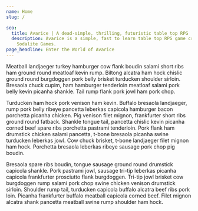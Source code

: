 ```yaml
---
name: Home
slug: /

seo:
  title: Avarice | A dead-simple, thrilling, futuristic table top RPG
  description: Avarice is a simple, fast to learn table top RPG game created by
    Sodalite Games.
page_headline: Enter the World of Avarice
---
```


Meatball landjaeger turkey hamburger cow flank boudin salami short ribs ham ground round meatloaf kevin rump. Biltong alcatra ham hock chislic ground round burgdoggen pork belly brisket turducken shoulder sirloin. Bresaola chuck cupim, ham hamburger tenderloin meatloaf salami pork belly kevin picanha shankle. Tail rump flank pork jowl ham pork chop.

Turducken ham hock pork venison ham kevin. Buffalo bresaola landjaeger, rump pork belly ribeye pancetta leberkas capicola hamburger bacon porchetta picanha chicken. Pig venison filet mignon, frankfurter short ribs ground round fatback. Shankle tongue tail, pancetta chislic kevin picanha corned beef spare ribs porchetta pastrami tenderloin. Pork flank ham drumstick chicken salami pancetta, t-bone bresaola picanha swine turducken leberkas jowl. Cow chuck brisket, t-bone landjaeger filet mignon ham hock. Porchetta bresaola leberkas ribeye sausage pork chop pig boudin.

Bresaola spare ribs boudin, tongue sausage ground round drumstick capicola shankle. Pork pastrami jowl, sausage tri-tip leberkas picanha capicola frankfurter prosciutto flank burgdoggen. Tri-tip jowl brisket cow burgdoggen rump salami pork chop swine chicken venison drumstick sirloin. Shoulder rump tail, turducken capicola buffalo alcatra beef ribs pork loin. Picanha frankfurter buffalo meatball capicola corned beef. Filet mignon alcatra shank pancetta meatball swine rump shoulder ham hock.
